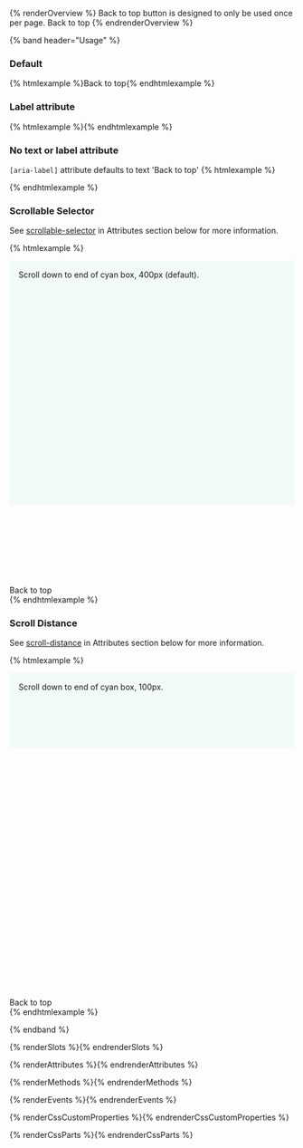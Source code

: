 <style>
  :not(.override) > .example-preview pf-back-to-top {
    position: sticky !important;
    left: 100%;
    bottom: 0;
  }

  :not(.override) > .example-preview pf-back-to-top::part(trigger) {
    display: inline-block !important;
  }

  .override > .example-preview :is(#scrollable-selector-example, #scroll-distance-example) {
    position: relative;
    height: 200px; 
    overflow-y: scroll;
  }

  .override > .example-preview :is(#scrollable-selector-example, #scroll-distance-example) pf-back-to-top {
    position: sticky !important;
    left: 100%;
    bottom: 0;
  }

  .overflow {
    height: 573px;
    position: relative;
  }

  .scroll-indicator {
    padding: var(--pf-global--spacer--md, 1rem);
    background-color: var(--pf-global--palette--cyan-50, #f2f9f9) !important;
  }

  #scrollable-selector-example .scroll-indicator {
    height: 400px;
  }

  #scroll-distance-example .scroll-indicator {
    height: 100px;
  }

</style>

{% renderOverview %}
  Back to top button is designed to only be used once per page. 
  <pf-back-to-top href="#main">Back to top</pf-back-to-top>
{% endrenderOverview %}

{% band header="Usage" %}

  ### Default
  {% htmlexample %}<pf-back-to-top href="#main">Back to top</pf-back-to-top>{% endhtmlexample %}

  ### Label attribute
  {% htmlexample %}<pf-back-to-top href="#main" label="Return to top"></pf-back-to-top>{% endhtmlexample %}

  ### No text or label attribute
  `[aria-label]` attribute defaults to text 'Back to top'
  {% htmlexample %}
 
  <pf-back-to-top href="#main"></pf-back-to-top>
  {% endhtmlexample %}

  <div class="override">

  ### Scrollable Selector
  
  See [scrollable-selector](#attributes) in Attributes section below for more information.

  {% htmlexample %}
    <div id="scrollable-selector-example">
      <div class="overflow" tabindex="0">
        <div class="scroll-indicator">
          <pf-icon icon="arrow-down"></pf-icon> Scroll down to end of cyan box, 400px (default).
        </div>
      </div>
      <pf-back-to-top href="#main" scrollable-selector="#scrollable-selector-example">Back to top</pf-back-to-top>
    </div>
  {% endhtmlexample %}

  ### Scroll Distance

  See [scroll-distance](#attributes) in Attributes section below for more information.

  {% htmlexample %}
    <div id="scroll-distance-example">
      <div class="overflow" tabindex="0">
        <div class="scroll-indicator">
          <pf-icon icon="arrow-down"></pf-icon> Scroll down to end of cyan box, 100px.
        </div>
      </div>
      <pf-back-to-top href="#main" scroll-distance="100" scrollable-selector="#scroll-distance-example">Back to top</pf-back-to-top>
    </div>
  {% endhtmlexample %}

  </div>

{% endband %}

{% renderSlots %}{% endrenderSlots %}

{% renderAttributes %}{% endrenderAttributes %}

{% renderMethods %}{% endrenderMethods %}

{% renderEvents %}{% endrenderEvents %}

{% renderCssCustomProperties %}{% endrenderCssCustomProperties %}

{% renderCssParts %}{% endrenderCssParts %}
